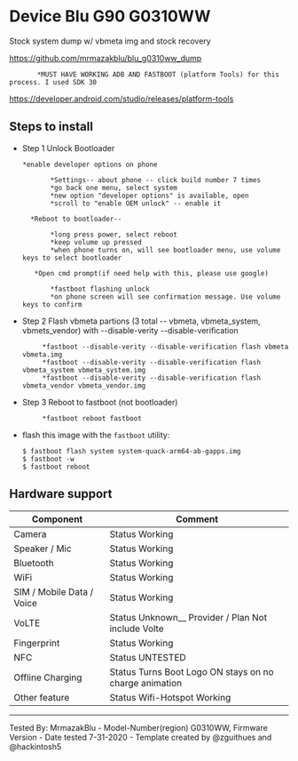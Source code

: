 # Device Blu G90 G0310WW

Stock system dump w/ vbmeta img and stock recovery 

https://github.com/mrmazakblu/blu_g0310ww_dump

           *MUST HAVE WORKING ADB AND FASTBOOT (platform Tools) for this process. I used SDK 30

https://developer.android.com/studio/releases/platform-tools

## Steps to install

* Step 1  Unlock Bootloader
          
      *enable developer options on phone

             *Settings-- about phone -- click build number 7 times
             *go back one menu, select system
             *new option "developer options" is available, open
             *scroll to "enable OEM unlock" -- enable it

        *Reboot to bootloader-- 

             *long press power, select reboot
             *keep volume up pressed
             *when phone turns on, will see bootloader menu, use volume keys to select bootloader

         *Open cmd prompt(if need help with this, please use google)

             *fastboot flashing unlock
             *on phone screen will see confirmation message. Use volume keys to confirm
         
* Step 2  Flash vbmeta partions (3 total -- vbmeta, vbmeta_system, vbmets_vendor) with --disable-verity --disable-verification

           *fastboot --disable-verity --disable-verification flash vbmeta vbmeta.img
           *fastboot --disable-verity --disable-verification flash vbmeta_system vbmeta_system.img
           *fastboot --disable-verity --disable-verification flash vbmeta_vendor vbmeta_vendor.img


* Step 3  Reboot to fastboot (not bootloader) 

           *fastboot reboot fastboot

* flash this image with the `fastboot` utility:
    ```
    $ fastboot flash system system-quack-arm64-ab-gapps.img
    $ fastboot -w
    $ fastboot reboot
    ```
    

## Hardware support

| Component                 |      Comment                                              |
|---------------------------|-----------------------------------------------------------|
| Camera                    | Status    Working                                         |
| Speaker / Mic             | Status    Working                                         |
| Bluetooth                 | Status    Working                                         |
| WiFi                      | Status    Working                                         |
| SIM / Mobile Data / Voice | Status    Working                                         |
| VoLTE                     | Status    Unknown__ Provider / Plan Not include Volte     |
| Fingerprint               | Status    Working                                         |
| NFC                       | Status    UNTESTED                                        |
| Offline Charging          | Status    Turns Boot Logo ON stays on no charge animation |
| Other feature             | Status    Wifi-Hotspot Working                            |
---

Tested By: MrmazakBlu - Model-Number(region) G0310WW, Firmware Version  - Date tested 7-31-2020 - Template created by @zguithues and @hackintosh5
